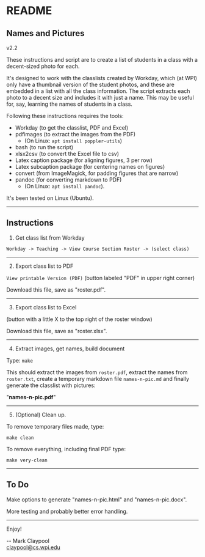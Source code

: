 # README

## Names and Pictures

v2.2

These instructions and script are to create a list of students in a
class with a decent-sized photo for each.

It's designed to work with the classlists created by Workday, which
(at WPI) only have a thumbnail version of the student photos, and
these are embedded in a list with all the class information.  The
script extracts each photo to a decent size and includes it with just
a name.  This may be useful for, say, learning the names of students
in a class.

Following these instructions requires the tools:

- Workday (to get the classlist, PDF and Excel)
- pdfimages (to extract the images from the PDF)
    + (On Linux: `apt install poppler-utils`)
- bash (to run the script)
- xlsx2csv (to convert the Excel file to csv)
- Latex caption package (for aligning figures, 3 per row)
- Latex subcaption package (for centering names on figures)
- convert (from ImageMagick, for padding figures that are narrow)
- pandoc (for converting markdown to PDF)
    + (On Linux: `apt install pandoc`).

It's been tested on Linux (Ubuntu).

----------------------

## Instructions

1. Get class list from Workday

`Workday -> Teaching -> View Course Section Roster -> (select class)`

----------------------

2. Export class list to PDF

`View printable Version (PDF)` (button labeled "PDF" in upper right corner)

Download this file, save as "roster.pdf".

----------------------

3. Export class list to Excel

(button with a little X to the top right of the roster window)

Download this file, save as "roster.xlsx".

----------------------

4. Extract images, get names, build document

Type: `make`

This should extract the images from `roster.pdf`, extract the names
from `roster.txt`, create a temporary markdown file `names-n-pic.md` and
finally generate the classlist with pictures: 

"**names-n-pic.pdf**"

----------------------

5. (Optional) Clean up.

To remove temporary files made, type:

`make clean`

To remove everything, including final PDF type:

`make very-clean`

----------------------

## To Do

Make options to generate "names-n-pic.html" and "names-n-pic.docx".

More testing and probably better error handling.

----------------------

Enjoy!

-- Mark Claypool  
claypool@cs.wpi.edu

